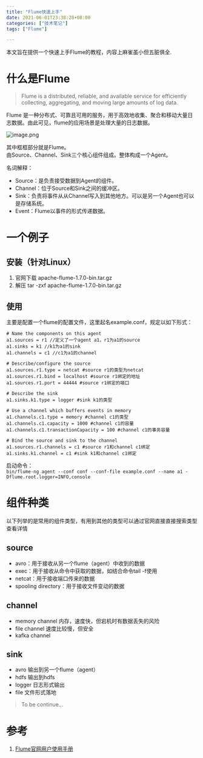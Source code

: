 ```yaml
---
title: "Flume快速上手"
date: 2021-06-01T23:38:28+08:00
categories: ["技术笔记"]
tags: ["Flume"]

---
```


本文旨在提供一个快速上手Flume的教程，内容上麻雀虽小但五脏俱全.

# 什么是Flume
> Flume is a distributed, reliable, and available service for efficiently collecting, aggregating, and moving large amounts of log data.

Flume 是一种分布式、可靠且可用的服务，用于高效地收集、聚合和移动大量日志数据。由此可见，flume的应用场景是处理大量的日志数据。


![image.png](https://p1-juejin.byteimg.com/tos-cn-i-k3u1fbpfcp/1dfc4010ed684fd2aa153572a52ba24a~tplv-k3u1fbpfcp-watermark.image)

其中框框部分就是Flume。  
由Source、Channel、Sink三个核心组件组成。整体构成一个Agent。

名词解释：
- Source：是负责接受数据到Agent的组件。
- Channel：位于Source和Sink之间的缓冲区。
- Sink：负责将事件从从Channel写入到其他地方。可以是另一个Agent也可以是存储系统。
- Event：Flume以事件的形式传递数据。

# 一个例子
## 安装（针对Linux）
1. 官网下载 apache-flume-1.7.0-bin.tar.gz
2. 解压 tar -zxf apache-flume-1.7.0-bin.tar.gz

## 使用
主要是配置一个flume的配置文件，这里起名example.conf，规定以如下形式：

```
# Name the components on this agent
a1.sources = r1 //定义了一个agent a1，r1为a1的source
a1.sinks = k1 //k1为a1的sink
a1.channels = c1 //c1为a1的channel

# Describe/configure the source
a1.sources.r1.type = netcat #source r1的类型为netcat
a1.sources.r1.bind = localhost #source r1绑定的地址
a1.sources.r1.port = 44444 #source r1绑定的端口

# Describe the sink
a1.sinks.k1.type = logger #sink k1的类型

# Use a channel which buffers events in memory
a1.channels.c1.type = memory #channel c1的类型
a1.channels.c1.capacity = 1000 #channel c1的容量
a1.channels.c1.transactionCapacity = 100 #channel c1的事务容量

# Bind the source and sink to the channel
a1.sources.r1.channels = c1 #source r1和channel c1绑定
a1.sinks.k1.channel = c1 #sink k1和channel c1绑定
```

启动命令：  
`
bin/flume-ng agent --conf conf --conf-file example.conf --name a1 -Dflume.root.logger=INFO,console
`

# 组件种类
以下列举的是常用的组件类型，有用到其他的类型可以通过官网直接直接搜索类型查看详情
## source
- avro：用于接收从另一个flume（agent）中收到的数据
- exec：用于接收从命令中获取的数据，如结合命令tail -f使用
- netcat：用于接收端口传来的数据
- spooling directory：用于接收文件变动的数据

## channel
- memory channel 内存，速度快，但宕机时有数据丢失的风险
- file channel 速度比较慢，但安全
- kafka channel

## sink
- avro 输出到另一个flume（agent）
- hdfs 输出到hdfs
- logger 日志形式输出
- file 文件形式落地

> To be continue...

# 参考
1. [Flume官网用户使用手册](https://flume.apache.org/releases/content/1.9.0/FlumeUserGuide.html)